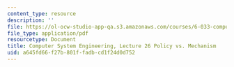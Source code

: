 ```yaml
---
content_type: resource
description: ''
file: https://ol-ocw-studio-app-qa.s3.amazonaws.com/courses/6-033-computer-system-engineering-spring-2018/a645fd66f27b801ffadbcd1f24d0d752_MIT6_033S18lec26.pdf
file_type: application/pdf
resourcetype: Document
title: Computer System Engineering, Lecture 26 Policy vs. Mechanism
uid: a645fd66-f27b-801f-fadb-cd1f24d0d752
---
```

